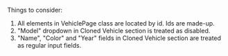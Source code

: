Things to consider:

1. All elements in VehiclePage class are located by id. Ids are made-up.
2. "Model" dropdown in Cloned Vehicle section is treated as disabled.
3. "Name", "Color" and "Year" fields in Cloned Vehicle section are treated as regular input fields.